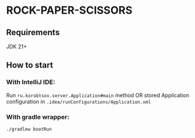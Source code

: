 # ROCK-PAPER-SCISSORS

## Requirements

JDK 21+

## How to start

### With IntelliJ IDE:

Run `ru.korobtsov.server.Application#main` method OR stored Application configuration
in `.idea/runConfigurations/Application.xml`

### With gradle wrapper:

``` shell
./gradlew bootRun
```